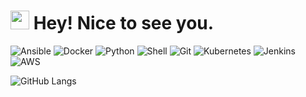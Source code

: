 <h1><img src="https://emojis.slackmojis.com/emojis/images/1531849430/4246/blob-sunglasses.gif?1531849430" width="30"/> Hey! Nice to see you.</h1>

<p>
  <img alt="Ansible" src="https://img.shields.io/badge/-Ansible-45b8d8?style=flat-square&logo=ansible&logoColor=white" />
  <img alt="Docker" src="https://img.shields.io/badge/-Docker-46a2f1?style=flat-square&logo=docker&logoColor=white" />
  <img alt="Python" src="https://img.shields.io/badge/-Python-2088FF?style=flat-square&logo=python&logoColor=white" />
  <img alt="Shell" src="https://img.shields.io/badge/-Shell-007ACC?style=flat-square&logo=shell&logoColor=white" />
  <img alt="Git" src="https://img.shields.io/badge/-Git-F05032?style=flat-square&logo=git&logoColor=white" />
  <img alt="Kubernetes" src="https://img.shields.io/badge/-Kubernetes-5849BE?style=flat-square&logo=kubernetes&logoColor=white" />
  <img alt="Jenkins" src="https://img.shields.io/badge/-Jenkins-430098?style=flat-square&logo=jenkins&logoColor=white" />
  <img alt="AWS" src="https://img.shields.io/badge/-AWS-764ABC?style=flat-square&logo=AmazonAWS&logoColor=white" />
</p>

![GitHub Langs](https://github-readme-stats.vercel.app/api/top-langs/?username=Tony-CCIE&layout=compact&theme=blue-green)

<!--
**Tony-CCIE/Tony-CCIE** is a ✨ _special_ ✨ repository because its `README.md` (this file) appears on your GitHub profile.

Here are some ideas to get you started:

- 🔭 I’m currently working on ...
- 🌱 I’m currently learning ...
- 👯 I’m looking to collaborate on ...
- 🤔 I’m looking for help with ...
- 💬 Ask me about ...
- 📫 How to reach me: ...
- 😄 Pronouns: ...
- ⚡ Fun fact: ...
-->
